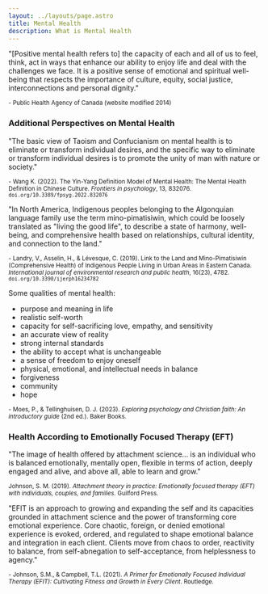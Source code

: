 ```yaml
---
layout: ../layouts/page.astro
title: Mental Health
description: What is Mental Health
---
```


"[Positive mental health refers to] the capacity of each and all of us to feel, think, act in ways that enhance our ability to enjoy life and deal with the challenges we face. It is a positive sense of emotional and spiritual well-being that respects the importance of culture, equity, social justice, interconnections and personal dignity." 

<sub>- Public Health Agency of Canada (website modified 2014)</sub>


### Additional Perspectives on Mental Health

"The basic view of Taoism and Confucianism on mental health is to eliminate or transform individual desires, and the specific way to eliminate or transform individual desires is to promote the unity of man with nature or society."

<sub>- Wang K. (2022). The Yin-Yang Definition Model of Mental Health: The Mental Health Definition in Chinese Culture. _Frontiers in psychology_, 13, 832076. `doi.org/10.3389/fpsyg.2022.832076`</sub>

"In North America, Indigenous peoples belonging to the Algonquian language family use the term mino-pimatisiwin, which could be loosely translated as "living the good life", to describe a state of harmony, well-being, and comprehensive health based on relationships, cultural identity, and connection to the land."

<sub>- Landry, V., Asselin, H., & Lévesque, C. (2019). Link to the Land and Mino-Pimatisiwin (Comprehensive Health) of Indigenous People Living in Urban Areas in Eastern Canada. _International journal of environmental research and public health_, 16(23), 4782. `doi.org/10.3390/ijerph16234782`</sub>


Some qualities of mental health:

-   purpose and meaning in life
-   realistic self-worth
-   capacity for self-sacrificing love, empathy, and sensitivity
-   an accurate view of reality
-   strong internal standards
-   the ability to accept what is unchangeable
-   a sense of freedom to enjoy oneself
-   physical, emotional, and intellectual needs in balance
-   forgiveness
-   community
-   hope

<sub>- Moes, P., & Tellinghuisen, D. J. (2023). _Exploring psychology and Christian faith: An introductory guide_ (2nd ed.). Baker Books.</sub>


### Health According to Emotionally Focused Therapy (EFT)

"The image of health offered by attachment science... is an individual who is balanced emotionally, mentally open, flexible in terms of action, deeply engaged and alive, and above all, able to learn and grow."

<sub> Johnson, S. M. (2019). _Attachment theory in practice: Emotionally focused therapy (EFT) with individuals, couples, and families._ Guilford Press.</sub>

"EFIT is an approach to growing and expanding the self and its capacities grounded in attachment science and the power of transforming core emotional experience. Core chaotic, foreign, or denied emotional experience is evoked, ordered, and regulated to shape emotional balance and integration in each client. Clients move from chaos to order, reactivity to balance, from self-abnegation to self-acceptance, from helplessness to agency."

<sub>- Johnson, S.M., & Campbell, T.L. (2021). _A Primer for Emotionally Focused Individual Therapy (EFIT): Cultivating Fitness and Growth in Every Client_. Routledge. </sub>
